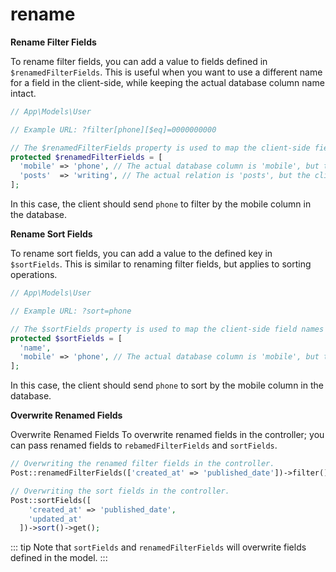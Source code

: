 # rename

**Rename Filter Fields**

To rename filter fields, you can add a value to fields defined in `$renamedFilterFields`. This is useful when you want to use a different name for a field in the client-side, while keeping the actual database column name intact.

```php
// App\Models\User

// Example URL: ?filter[phone][$eq]=0000000000

// The $renamedFilterFields property is used to map the client-side field names to the actual database column names.
protected $renamedFilterFields = [
  'mobile' => 'phone', // The actual database column is 'mobile', but the client should use 'phone'.
  'posts'  => 'writing', // The actual relation is 'posts', but the client should use 'writing'.
];

```

In this case, the client should send `phone` to filter by the mobile column in the database.

**Rename Sort Fields**

To rename sort fields, you can add a value to the defined key in `$sortFields`. This is similar to renaming filter fields, but applies to sorting operations.

```php
// App\Models\User

// Example URL: ?sort=phone

// The $sortFields property is used to map the client-side field names to the actual database column names for sorting.
protected $sortFields = [
  'name',
  'mobile' => 'phone', // The actual database column is 'mobile', but the client should use 'phone' for sorting.
];

```

In this case, the client should send `phone` to sort by the mobile column in the database.

**Overwrite Renamed Fields**

Overwrite Renamed Fields To overwrite renamed fields in the controller; you can pass renamed fields to `rebamedFilterFields` and `sortFields`.

```php
// Overwriting the renamed filter fields in the controller.
Post::renamedFilterFields(['created_at' => 'published_date'])->filter()->get();

// Overwriting the sort fields in the controller.
Post::sortFields([
    'created_at' => 'published_date',
    'updated_at'
  ])->sort()->get();

```

::: tip Note that `sortFields` and `renamedFilterFields` will overwrite fields defined in the model. :::

